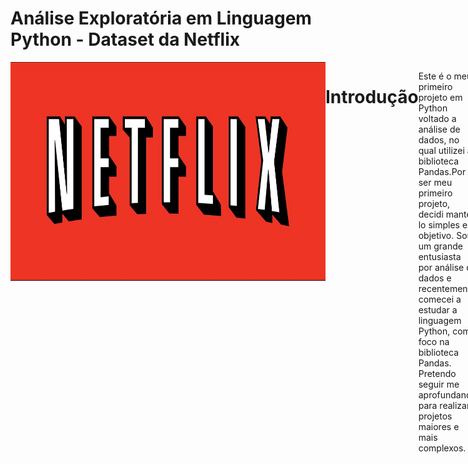 # Análise Exploratória em Linguagem Python - Dataset da Netflix

<div style="display: flex; justify-content: space-between;"> <br>
<img align="center"height="350" alt="coding-time" width = 1000 src="netflix.jpg">

# Introdução

Este é o meu primeiro projeto em Python voltado a análise de dados, no qual utilizei a biblioteca Pandas.Por ser meu primeiro projeto, decidi mante-lo simples e objetivo. Sou um grande entusiasta por análise de dados e recentemente comecei a estudar a linguagem Python, com foco na biblioteca Pandas. Pretendo seguir me aprofundando para realizar projetos maiores e mais complexos.

Feedbacks são sempre bem vindos!😊

# Objetivo

- Realizar uma análise exploratória dos dados de um dataset simples da netflix para resumir suas principais características.

# Dados
Os dados utilizados são provenientes do curso de Python com foco em análise de dados do [Colt Steele - Clique Aqui ](https://www.udemy.com/course/python-data-analysis-visualization/)

# Ferramentas Utilizadas
- Linguagem Python
- Jupyter Notebook
- Biblioteca Pandas

# Arquivo e Resultados
O arquivo do Jupyter Notebook com as análises e resultados obtidos pode ser visualizado neste repositório. [Clique aqui para visualizar](Netflix.ipynb)


